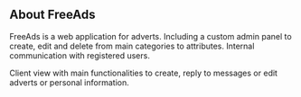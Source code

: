 ## About FreeAds
FreeAds is a web application for adverts. Including a custom admin panel
to create, edit and delete from main categories to attributes. 
Internal communication with registered users.

Client view with main functionalities to create, reply to messages or edit adverts or personal information.

